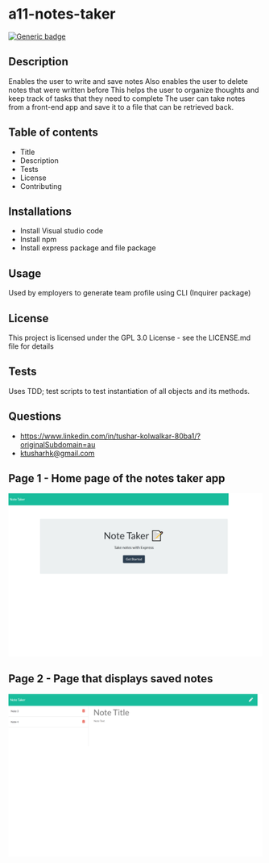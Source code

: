 # a11-notes-taker

[![Generic badge](https://img.shields.io/badge/NotesTaker-App-green.svg)](https://github.com/tushark-bootcamp/a11-notes-taker)

## Description

Enables the user to write and save notes
Also enables the user to delete notes that were written before
This helps the user to organize thoughts and keep track of tasks that they need to complete
The user can take notes from a front-end app and save it to a file that can be retrieved back.

## Table of contents

- Title
- Description
- Tests
- License
- Contributing

## Installations

- Install Visual studio code
- Install npm
- Install express package and file package

## Usage

Used by employers to generate team profile using CLI (Inquirer package)

## License

This project is licensed under the GPL 3.0 License - see the LICENSE.md file for details

## Tests

Uses TDD; test scripts to test instantiation of all objects and its methods.

## Questions

- https://www.linkedin.com/in/tushar-kolwalkar-80ba1/?originalSubdomain=au
- ktusharhk@gmail.com

## Page 1 - Home page of the notes taker app

![image](https://github.com/tushark-bootcamp/a11-notes-taker/blob/master/home-page.png)

## Page 2 - Page that displays saved notes 

![image](https://github.com/tushark-bootcamp/a11-notes-taker/blob/master/notes-view.png)
